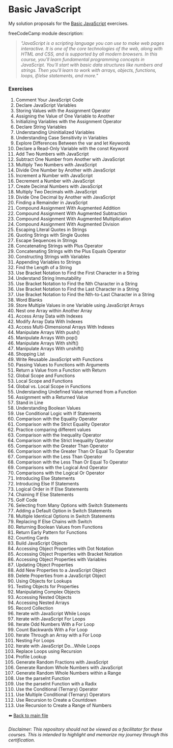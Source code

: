 # Basic JavaScript

My solution proposals for
the [Basic JavaScript](https://www.freecodecamp.org/learn/javascript-algorithms-and-data-structures/#basic-javascript) exercises.

freeCodeCamp module description:
> *"JavaScript is a scripting language you can use to make web pages interactive. It is one of the core technologies of the web, along with HTML and CSS, and is supported by all modern browsers. In this course, you'll learn fundamental programming concepts in JavaScript. You'll start with basic data structures like numbers and strings. Then you'll learn to work with arrays, objects, functions, loops, if/else statements, and more."*

### Exercises

1. Comment Your JavaScript Code
2. Declare JavaScript Variables
3. Storing Values with the Assignment Operator
4. Assigning the Value of One Variable to Another
5. Initializing Variables with the Assignment Operator
6. Declare String Variables
7. Understanding Uninitialized Variables
8. Understanding Case Sensitivity in Variables
9. Explore Differences Between the var and let Keywords
10. Declare a Read-Only Variable with the const Keyword
11. Add Two Numbers with JavaScript
12. Subtract One Number from Another with JavaScript
13. Multiply Two Numbers with JavaScript
14. Divide One Number by Another with JavaScript
15. Increment a Number with JavaScript
16. Decrement a Number with JavaScript
17. Create Decimal Numbers with JavaScript
18. Multiply Two Decimals with JavaScript
19. Divide One Decimal by Another with JavaScript
20. Finding a Remainder in JavaScript
21. Compound Assignment With Augmented Addition
22. Compound Assignment With Augmented Subtraction
23. Compound Assignment With Augmented Multiplication
24. Compound Assignment With Augmented Division
25. Escaping Literal Quotes in Strings
26. Quoting Strings with Single Quotes
27. Escape Sequences in Strings
28. Concatenating Strings with Plus Operator
29. Concatenating Strings with the Plus Equals Operator
30. Constructing Strings with Variables
31. Appending Variables to Strings
32. Find the Length of a String
33. Use Bracket Notation to Find the First Character in a String
34. Understand String Immutability
35. Use Bracket Notation to Find the Nth Character in a String
36. Use Bracket Notation to Find the Last Character in a String
37. Use Bracket Notation to Find the Nth-to-Last Character in a String
38. Word Blanks
39. Store Multiple Values in one Variable using JavaScript Arrays
40. Nest one Array within Another Array
41. Access Array Data with Indexes
42. Modify Array Data With Indexes
43. Access Multi-Dimensional Arrays With Indexes
44. Manipulate Arrays With push()
45. Manipulate Arrays With pop()
46. Manipulate Arrays With shift()
47. Manipulate Arrays With unshift()
48. Shopping List
49. Write Reusable JavaScript with Functions
50. Passing Values to Functions with Arguments
51. Return a Value from a Function with Return
52. Global Scope and Functions
53. Local Scope and Functions
54. Global vs. Local Scope in Functions
55. Understanding Undefined Value returned from a Function
56. Assignment with a Returned Value
57. Stand in Line
58. Understanding Boolean Values
59. Use Conditional Logic with If Statements
60. Comparison with the Equality Operator
61. Comparison with the Strict Equality Operator
62. Practice comparing different values
63. Comparison with the Inequality Operator
64. Comparison with the Strict Inequality Operator
65. Comparison with the Greater Than Operator
66. Comparison with the Greater Than Or Equal To Operator
67. Comparison with the Less Than Operator
68. Comparison with the Less Than Or Equal To Operator
69. Comparisons with the Logical And Operator
70. Comparisons with the Logical Or Operator
71. Introducing Else Statements
72. Introducing Else If Statements
73. Logical Order in If Else Statements
74. Chaining If Else Statements
75. Golf Code
76. Selecting from Many Options with Switch Statements
77. Adding a Default Option in Switch Statements
78. Multiple Identical Options in Switch Statements
79. Replacing If Else Chains with Switch
80. Returning Boolean Values from Functions
81. Return Early Pattern for Functions
82. Counting Cards
83. Build JavaScript Objects
84. Accessing Object Properties with Dot Notation
85. Accessing Object Properties with Bracket Notation
86. Accessing Object Properties with Variables
87. Updating Object Properties
88. Add New Properties to a JavaScript Object
89. Delete Properties from a JavaScript Object
90. Using Objects for Lookups
91. Testing Objects for Properties
92. Manipulating Complex Objects
93. Accessing Nested Objects
94. Accessing Nested Arrays
95. Record Collection
96. Iterate with JavaScript While Loops
97. Iterate with JavaScript For Loops
98. Iterate Odd Numbers With a For Loop
99. Count Backwards With a For Loop
100. Iterate Through an Array with a For Loop
101. Nesting For Loops
102. Iterate with JavaScript Do...While Loops
103. Replace Loops using Recursion
104. Profile Lookup
105. Generate Random Fractions with JavaScript
106. Generate Random Whole Numbers with JavaScript
107. Generate Random Whole Numbers within a Range
108. Use the parseInt Function
109. Use the parseInt Function with a Radix
110. Use the Conditional (Ternary) Operator
111. Use Multiple Conditional (Ternary) Operators
112. Use Recursion to Create a Countdown
113. Use Recursion to Create a Range of Numbers

⬅️ [Back to main file](../README.md)

###### Disclaimer: This repository should not be viewed as a facilitator for these courses. This is intended to highlight and memorize my journey through this certification.
